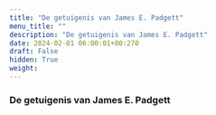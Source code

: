 ```yaml
---
title: "De getuigenis van James E. Padgett"
menu_title: ""
description: "De getuigenis van James E. Padgett"
date: 2024-02-01 06:00:01+00:270
draft: False
hidden: True
weight:
---
```

### De getuigenis van James E. Padgett
